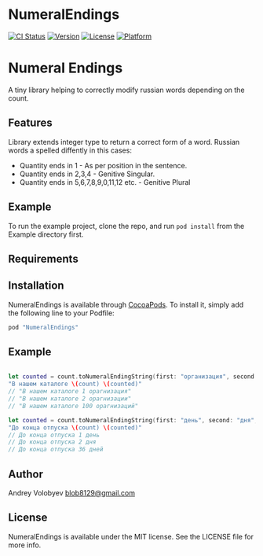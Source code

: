 # NumeralEndings

[![CI Status](http://img.shields.io/travis/blob8129@gmail.com/NumeralEndings.svg?style=flat)](https://travis-ci.org/blob8129@gmail.com/NumeralEndings)
[![Version](https://img.shields.io/cocoapods/v/NumeralEndings.svg?style=flat)](http://cocoapods.org/pods/NumeralEndings)
[![License](https://img.shields.io/cocoapods/l/NumeralEndings.svg?style=flat)](http://cocoapods.org/pods/NumeralEndings)
[![Platform](https://img.shields.io/cocoapods/p/NumeralEndings.svg?style=flat)](http://cocoapods.org/pods/NumeralEndings)

# Numeral Endings

A tiny library helping to correctly modify russian words depending on the count.

## Features

Library extends integer type to return a correct form of a word.
Russian words a spelled diffently in this cases:
- Quantity ends in 1 - As per position in the sentence.
- Quantity ends in 2,3,4 - Genitive Singular.
- Quantity ends in 5,6,7,8,9,0,11,12 etc.  - Genitive Plural


## Example

To run the example project, clone the repo, and run `pod install` from the Example directory first.

## Requirements

## Installation

NumeralEndings is available through [CocoaPods](http://cocoapods.org). To install
it, simply add the following line to your Podfile:

```ruby
pod "NumeralEndings"
```
## Example

```swift

let counted = count.toNumeralEndingString(first: "организация", second: "организации", third: "организаций")
"В нашем каталоге \(count) \(counted)"
// "В нашем каталоге 1 орагнизация"
// "В нашем каталоге 2 орагнизации"
// "В нашем каталоге 100 орагнизаций"

let counted = count.toNumeralEndingString(first: "день", second: "дня", third: "дней")
"До конца отпуска \(count) \(counted)"
// До конца отпуска 1 день
// До конца отпуска 2 дня
// До конца отпуска 36 дней

```

## Author

Andrey Volobyev blob8129@gmail.com

## License

NumeralEndings is available under the MIT license. See the LICENSE file for more info.

